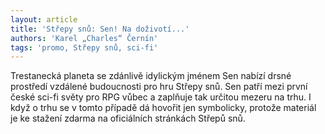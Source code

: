 ```yaml
---
layout: article
title: 'Střepy snů: Sen! Na doživotí...'
authors: 'Karel „Charles“ Černín'
tags: 'promo, Střepy snů, sci-fi'
---
```


Trestanecká planeta se zdánlivě idylickým jménem Sen nabízí drsné prostředí vzdálené budoucnosti pro hru Střepy snů. Sen patří mezi první české sci-fi světy pro RPG vůbec a zaplňuje tak určitou mezeru na trhu. I když o trhu se v tomto případě dá hovořit jen symbolicky, protože materiál je ke stažení zdarma na oficiálních stránkách Střepů snů.
